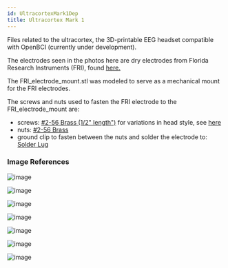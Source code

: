 ```yaml
---
id: UltracortexMark1Dep
title: Ultracortex Mark 1
---
```

Files related to the ultracortex, the 3D-printable EEG headset compatible with OpenBCI (currently under development).

The electrodes seen in the photos here are dry electrodes from Florida Research Instruments (FRI), found [here.](http://fri-fl-shop.com/product/package-of-15-disposable-reusable-dry-electrodes-and-10-disposablereusable-eeg-cup-electrodes-and-5-leads-red-white-green-black-brown/)

The FRI_electrode_mount.stl was modeled to serve as a mechanical mount for the FRI electrodes.

The screws and nuts used to fasten the FRI electrode to the FRI_electrode_mount are:

-   screws: [#2-56 Brass (1/2" length")](http://www.mcmaster.com/#91802a081/=xd3x3s) for variations in head style, see [here](http://www.mcmaster.com/#machine-screws/=xd3ycd)
-   nuts:  [#2-56 Brass](https://www.boltdepot.com/Product-Details.aspx?product=7210)
-   ground clip to fasten between the nuts and solder the electrode to: [Solder Lug](http://www.digikey.com/product-search/en/connectors-interconnects/terminals-solder-lug-connectors/1442863)

### Image References

![image](assets/DepImages/full.PNG)

![image](assets/DepImages/1020.png)

![image](assets/DepImages/top.JPG)

![image](assets/DepImages/inside.png)

![image](assets/DepImages/trode.JPG)

![image](assets/DepImages/trode2.JPG)

![image](assets/DepImages/trodes.png)
